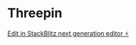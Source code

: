# Threepin

[Edit in StackBlitz next generation editor ⚡️](https://stackblitz.com/~/github.com/airjer22/Threepin)